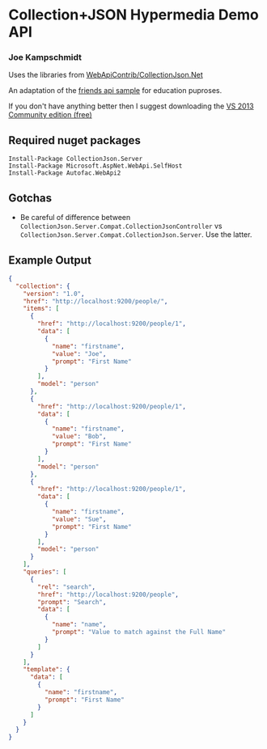 # Collection+JSON Hypermedia Demo API

### Joe Kampschmidt

Uses the libraries from [WebApiContrib/CollectionJson.Net](https://github.com/WebApiContrib/CollectionJson.Net)

An adaptation of the [friends api sample](https://github.com/WebApiContrib/CollectionJson.Net) for education puproses.

If you don't have anything better then I suggest downloading the [VS 2013 Community edition (free)](http://www.visualstudio.com/en-us/news/vs2013-community-vs.aspx)

## Required nuget packages

	Install-Package CollectionJson.Server
	Install-Package Microsoft.AspNet.WebApi.SelfHost
	Install-Package Autofac.WebApi2

## Gotchas

- Be careful of difference between `CollectionJson.Server.Compat.CollectionJsonController` vs `CollectionJson.Server.Compat.CollectionJson.Server`. Use the latter.

## Example Output

```json
{
  "collection": {
    "version": "1.0",
    "href": "http://localhost:9200/people/",
    "items": [
      {
        "href": "http://localhost:9200/people/1",
        "data": [
          {
            "name": "firstname",
            "value": "Joe",
            "prompt": "First Name"
          }
        ],
        "model": "person"
      },
      {
        "href": "http://localhost:9200/people/1",
        "data": [
          {
            "name": "firstname",
            "value": "Bob",
            "prompt": "First Name"
          }
        ],
        "model": "person"
      },
      {
        "href": "http://localhost:9200/people/1",
        "data": [
          {
            "name": "firstname",
            "value": "Sue",
            "prompt": "First Name"
          }
        ],
        "model": "person"
      }
    ],
    "queries": [
      {
        "rel": "search",
        "href": "http://localhost:9200/people",
        "prompt": "Search",
        "data": [
          {
            "name": "name",
            "prompt": "Value to match against the Full Name"
          }
        ]
      }
    ],
    "template": {
      "data": [
        {
          "name": "firstname",
          "prompt": "First Name"
        }
      ]
    }
  }
}
```
